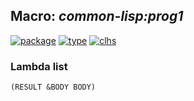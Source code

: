 ## Macro: ***common-lisp:prog1***
[![package](https://img.shields.io/badge/Package-COMMON--LISP-5f9ea0.svg?style=social&colorA=999999)](../) [![type](https://img.shields.io/badge/Type-Macro-5f9ea0.svg?style=social&colorA=999999)](../#macro) [![clhs](https://img.shields.io/badge/CLHS-PROG1-5f9ea0.svg?style=social&colorA=999999)](http://www.lispworks.com/documentation/HyperSpec/Body/m_prog1c.htm) 
### Lambda list
```
(RESULT &BODY BODY)
```
